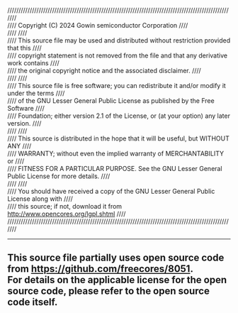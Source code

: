 ///////////////////////////////////////////////////////////////////////////////////////////////////////  
//// Copyright (C) 2024 Gowin semiconductor Corporation                                            ////  
////                                                                                               ////  
//// This source file may be used and distributed without restriction provided that this           ////  
//// copyright statement is not removed from the file and that any derivative work contains        ////  
//// the original copyright notice and the associated disclaimer.                                  ////  
////                                                                                               ////  
//// This source file is free software; you can redistribute it and/or modify it under the terms   ////  
//// of the GNU Lesser General Public License as published by the Free Software                    ////  
//// Foundation; either version 2.1 of the License, or (at your option) any later version.         ////  
////                                                                                               ////  
//// This source is distributed in the hope that it will be useful, but WITHOUT ANY                ////  
//// WARRANTY; without even the implied warranty of MERCHANTABILITY or                             ////  
//// FITNESS FOR A PARTICULAR PURPOSE. See the GNU Lesser General Public License for more details. ////  
////                                                                                               ////  
//// You should have received a copy of the GNU Lesser General Public License along with           ////  
//// this source; if not, download it from http://www.opencores.org/lgpl.shtml                     ////  
///////////////////////////////////////////////////////////////////////////////////////////////////////  
  
  
------------------------------------------------------------------------------------------------------------  
This source file partially uses open source code from https://github.com/freecores/8051.   
For details on the applicable license for the open source code, please refer to the open source code itself.  
------------------------------------------------------------------------------------------------------------  
